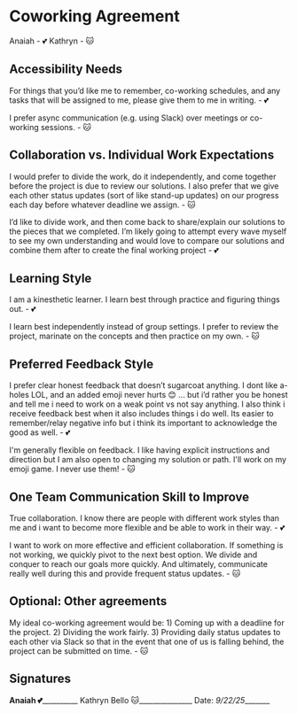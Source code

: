 # Coworking Agreement

Anaiah - 💕
Kathryn - 🐱


## Accessibility Needs

For things that you’d like me to remember, co-working schedules, and any tasks that will be assigned to me, please give them to me in writing. - 💕

I prefer async communication (e.g. using Slack) over meetings or co-working sessions. - 🐱


## Collaboration vs. Individual Work Expectations

I would prefer to divide the work, do it independently, and come together before the project is due to review our solutions. I also prefer that we give each other status updates (sort of like stand-up updates) on our progress each day before whatever deadline we assign. - 🐱

I’d like to divide work, and then come back to share/explain our solutions to the pieces that we completed. I’m likely going to attempt every wave myself to see my own understanding and would love to compare our solutions and combine them after to create the final working project - 💕


## Learning Style

I am a kinesthetic learner. I learn best through practice and figuring things out. - 💕

I learn best independently instead of group settings. I prefer to review the project, marinate on the concepts and then practice on my own. - 🐱


## Preferred Feedback Style

I prefer clear honest feedback that doesn’t sugarcoat anything. I dont like a-holes LOL, and an added emoji never hurts 😊 ... but i’d rather you be honest and tell me i need to work on a weak point vs not say anything. I also think i receive feedback best when it also includes things i do well. Its easier to remember/relay negative info but i think its important to acknowledge the good as well. - 💕

I'm generally flexible on feedback. I like having explicit instructions and direction but I am also open to changing my solution or path. I'll work on my emoji game. I never use them! - 🐱


## One Team Communication Skill to Improve
True collaboration. I know there are people with different work styles than me and i want to become more flexible and be able to work in their way. - 💕

I want to work on more effective and efficient collaboration. If something is not working, we quickly pivot to the next best option. We divide and conquer to reach our goals more quickly. And ultimately, communicate really well during this and provide frequent status updates. - 🐱


## Optional: Other agreements

My ideal co-working agreement would be: 1) Coming up with a deadline for the project. 2) Dividing the work fairly. 3) Providing daily status updates to each other via Slack so that in the event that one of us is falling behind, the project can be submitted on time. - 🐱


## Signatures
__Anaiah 💕____________ Kathryn Bello 🐱_______________
Date: _9/22/25________
